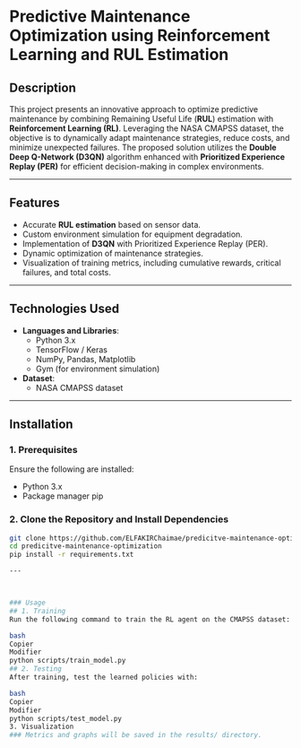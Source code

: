 # Predictive Maintenance Optimization using Reinforcement Learning and RUL Estimation

## Description
This project presents an innovative approach to optimize predictive maintenance by combining Remaining Useful Life (**RUL**) estimation with **Reinforcement Learning (RL)**. Leveraging the NASA CMAPSS dataset, the objective is to dynamically adapt maintenance strategies, reduce costs, and minimize unexpected failures. The proposed solution utilizes the **Double Deep Q-Network (D3QN)** algorithm enhanced with **Prioritized Experience Replay (PER)** for efficient decision-making in complex environments.

---

## Features
- Accurate **RUL estimation** based on sensor data.
- Custom environment simulation for equipment degradation.
- Implementation of **D3QN** with Prioritized Experience Replay (PER).
- Dynamic optimization of maintenance strategies.
- Visualization of training metrics, including cumulative rewards, critical failures, and total costs.

---

## Technologies Used
- **Languages and Libraries**:
  - Python 3.x
  - TensorFlow / Keras
  - NumPy, Pandas, Matplotlib
  - Gym (for environment simulation)
- **Dataset**:
  - NASA CMAPSS dataset

---

## Installation

### 1. Prerequisites
Ensure the following are installed:
- Python 3.x
- Package manager pip

### 2. Clone the Repository and Install Dependencies
```bash
git clone https://github.com/ELFAKIRChaimae/predicitve-maintenance-optimization.git
cd predicitve-maintenance-optimization
pip install -r requirements.txt

---



### Usage
## 1. Training
Run the following command to train the RL agent on the CMAPSS dataset:

bash
Copier
Modifier
python scripts/train_model.py
## 2. Testing
After training, test the learned policies with:

bash
Copier
Modifier
python scripts/test_model.py
3. Visualization
### Metrics and graphs will be saved in the results/ directory.
